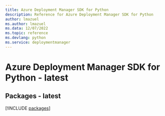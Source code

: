 ```yaml
---
title: Azure Deployment Manager SDK for Python
description: Reference for Azure Deployment Manager SDK for Python
author: lmazuel
ms.author: lmazuel
ms.data: 12/07/2022
ms.topic: reference
ms.devlang: python
ms.service: deploymentmanager
---
```

# Azure Deployment Manager SDK for Python - latest
## Packages - latest
[!INCLUDE [packages](deployment-manager-index.md)]